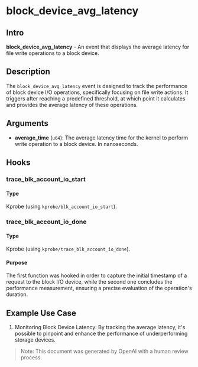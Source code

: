 
# block_device_avg_latency

## Intro

**block_device_avg_latency** - An event that displays the average latency 
for file write operations to a block device.

## Description

The `block_device_avg_latency` event is designed to track the performance of 
block device I/O operations, specifically focusing on file write actions. 
It triggers after reaching a predefined threshold, at which point it calculates 
and provides the average latency of these operations.

## Arguments
- **average_time** (`u64`): The average latency time for the kernel to perform 
write operation to a block device. In nanoseconds.

## Hooks

### trace_blk_account_io_start

#### Type

Kprobe (using `kprobe/blk_account_io_start`).

### trace_blk_account_io_done

#### Type

Kprobe (using `kprobe/trace_blk_account_io_done`).

#### Purpose

The first function was hooked in order to capture the initial timestamp of a request 
to the block I/O device, while the second one concludes the performance measurement,
ensuring a precise evaluation of the operation's duration.

## Example Use Case

1. Monitoring Block Device Latency: By tracking the average latency, it's possible 
to pinpoint and enhance the performance of underperforming storage devices.

> Note: This document was generated by OpenAI with a human review process.
